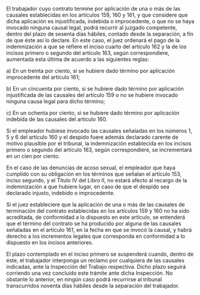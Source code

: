 El trabajador cuyo contrato termine por aplicación de una o más de las causales establecidas en los artículos 159, 160 y 161, y que considere que dicha aplicación es injustificada, indebida o improcedente, o que no se haya invocado ninguna causal legal, podrá recurrir al juzgado competente, dentro del plazo de sesenta días hábiles, contado desde la separación, a fin de que éste así lo declare. En este caso, el juez ordenará el pago de la indemnización a que se refiere el inciso cuarto del artículo 162 y la de los incisos primero o segundo del artículo 163, según correspondiere, aumentada esta última de acuerdo a las siguientes reglas:

a) En un treinta por ciento, si se hubiere dado término por aplicación improcedente del artículo 161;

b) En un cincuenta por ciento, si se hubiere dado término por aplicación injustificada de las causales del artículo 159 o no se hubiere invocado ninguna causa legal para dicho término;

c) En un ochenta por ciento, si se hubiere dado término por aplicación indebida de las causales del artículo 160.

Si el empleador hubiese invocado las causales señaladas en los números 1, 5 y 6 del artículo 160 y el despido fuere además declarado carente de motivo plausible por el tribunal, la indemnización establecida en los incisos primero o segundo del artículo 163, según correspondiere, se incrementará en un cien por ciento.

En el caso de las denuncias de acoso sexual, el empleador que haya cumplido con su obligación en los términos que señalan el artículo 153, inciso segundo, y el Título IV del Libro II, no estará afecto al recargo de la indemnización a que hubiere lugar, en caso de que el despido sea declarado injusto, indebido o improcedente.

Si el juez estableciere que la aplicación de una o más de las causales de terminación del contrato establecidas en los artículos 159 y 160 no ha sido acreditada, de conformidad a lo dispuesto en este artículo, se entenderá que el término del contrato se ha producido por alguna de las causales señaladas en el artículo 161, en la fecha en que se invocó la causal, y habrá derecho a los incrementos legales que corresponda en conformidad a lo dispuesto en los incisos anteriores.

El plazo contemplado en el inciso primero se suspenderá cuando, dentro de éste, el trabajador interponga un reclamo por cualquiera de las causales indicadas, ante la Inspección del Trabajo respectiva. Dicho plazo seguirá corriendo una vez concluido este trámite ante dicha Inspección. No obstante lo anterior, en ningún caso podrá recurrirse al tribunal transcurridos noventa días hábiles desde la separación del trabajador.